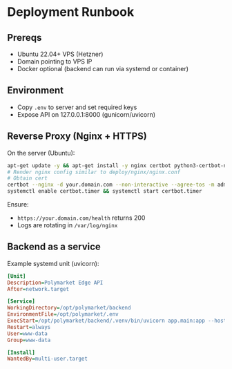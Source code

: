 # Deployment Runbook

## Prereqs
- Ubuntu 22.04+ VPS (Hetzner)
- Domain pointing to VPS IP
- Docker optional (backend can run via systemd or container)

## Environment
- Copy `.env` to server and set required keys
- Expose API on 127.0.0.1:8000 (gunicorn/uvicorn)

## Reverse Proxy (Nginx + HTTPS)
On the server (Ubuntu):
```bash
apt-get update -y && apt-get install -y nginx certbot python3-certbot-nginx
# Render nginx config similar to deploy/nginx/nginx.conf
# Obtain cert
certbot --nginx -d your.domain.com --non-interactive --agree-tos -m admin@your.domain.com --redirect
systemctl enable certbot.timer && systemctl start certbot.timer
```
Ensure:
- `https://your.domain.com/health` returns 200
- Logs are rotating in `/var/log/nginx`

## Backend as a service
Example systemd unit (uvicorn):
```ini
[Unit]
Description=Polymarket Edge API
After=network.target

[Service]
WorkingDirectory=/opt/polymarket/backend
EnvironmentFile=/opt/polymarket/.env
ExecStart=/opt/polymarket/backend/.venv/bin/uvicorn app.main:app --host 127.0.0.1 --port 8000 --workers 2
Restart=always
User=www-data
Group=www-data

[Install]
WantedBy=multi-user.target
```
